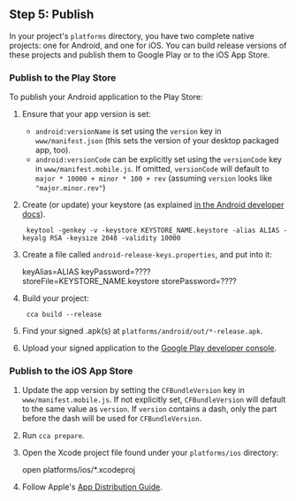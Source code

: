## Step 5: Publish

In your project's `platforms` directory, you have two complete native projects: one for Android, and one for iOS. You can build release versions of these projects and publish them to Google Play or to the iOS App Store.

### Publish to the Play Store

To publish your Android application to the Play Store:

1. Ensure that your app version is set:
    * `android:versionName` is set using the `version` key in `www/manifest.json` (this sets the version of your desktop packaged app, too).
    * `android:versionCode` can be explicitly set using the `versionCode` key in `www/manifest.mobile.js`. If omitted, `versionCode` will default to `major * 10000 + minor * 100 + rev` (assuming `version` looks like `"major.minor.rev"`)

2. Create (or update) your keystore (as explained [in the Android developer docs](http://developer.android.com/tools/publishing/app-signing.html#signing-manually)).

        keytool -genkey -v -keystore KEYSTORE_NAME.keystore -alias ALIAS -keyalg RSA -keysize 2048 -validity 10000

3. Create a file called `android-release-keys.properties`, and put into it:

      keyAlias=ALIAS
      keyPassword=????
      storeFile=KEYSTORE_NAME.keystore
      storePassword=????

4. Build your project:

        cca build --release

5. Find your signed .apk(s) at `platforms/android/out/*-release.apk`.

6. Upload your signed application to the [Google Play developer console](https://play.google.com/apps/publish).

### Publish to the iOS App Store

1. Update the app version by setting the `CFBundleVersion` key in `www/manifest.mobile.js`. If not explicitly set, `CFBundleVersion` will default to the same value as `version`. If `version` contains a dash, only the part before the dash will be used for `CFBundleVersion`.

2. Run `cca prepare`.

2. Open the Xcode project file found under your `platforms/ios` directory:

    open platforms/ios/*.xcodeproj

3. Follow Apple's [App Distribution Guide](https://developer.apple.com/library/ios/documentation/IDEs/Conceptual/AppDistributionGuide/Introduction/Introduction.html).
